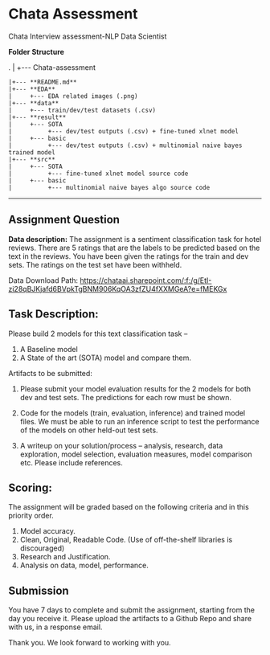 # Chata Assessment
Chata Interview assessment-NLP Data Scientist


**Folder Structure**



.
|
+--- Chata-assessment

    |+--- **README.md**
    |+--- **EDA**
    |     +--- EDA related images (.png)
    |+--- **data**
    |     +--- train/dev/test datasets (.csv)
    |+--- **result**
    |     +--- SOTA
    |          +--- dev/test outputs (.csv) + fine-tuned xlnet model
    |     +--- basic
    |          +--- dev/test outputs (.csv) + multinomial naive bayes trained model
    |+--- **src**
    |     +--- SOTA
    |          +--- fine-tuned xlnet model source code
    |     +--- basic
    |          +--- multinomial naive bayes algo source code





--------------------------------


## Assignment Question
**Data description:**
The assignment is a sentiment classification task for hotel reviews. There are 5 ratings that are the labels to be predicted based on the text in the reviews. You have been given the ratings for the train and dev sets. The ratings on the test set have been withheld. 

Data Download Path: https://chataai.sharepoint.com/:f:/g/EtI-zi28qBJKjafd6BVpkTgBNM906KqOA3zfZU4fXXMGeA?e=fMEKGx 


## Task Description:
 Please build 2 models for this text classification task – 
1.	A Baseline model  
2. A State of the art (SOTA) model and compare them.

Artifacts to be submitted:

1.	Please submit your model evaluation results for the 2 models for both dev and test sets.
The predictions for each row must be shown.

2.	Code for the models (train, evaluation, inference) and trained model files. We must be able to run an inference script to test the performance of the models on other held-out test sets.

3.	A writeup on your solution/process – analysis, research, data exploration, model selection, evaluation measures, model comparison etc. Please include references.

## Scoring:
The assignment will be graded based on the following criteria and in this priority order.
1.	Model accuracy.
2.	Clean, Original, Readable Code. (Use of off-the-shelf libraries is discouraged)
3.	Research and Justification.
4.	Analysis on data, model, performance.


## Submission
You have 7 days to complete and submit the assignment, starting from the day you receive it. Please upload the artifacts to a Github Repo and share with us, in a response email.


Thank you.
We look forward to working with you.

